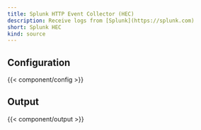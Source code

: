 ```yaml
---
title: Splunk HTTP Event Collector (HEC)
description: Receive logs from [Splunk](https://splunk.com)
short: Splunk HEC
kind: source
---
```


## Configuration

{{< component/config >}}

## Output

{{< component/output >}}
